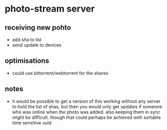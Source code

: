 # photo-stream server

## receiving new pohto

* add sha to list
* send update to devices

## optimisations

* could use bittorrent/webtorrent for the shares

## notes

* it would be possible to get a version of this working without any server to
hold the list of shas, but then you would only get updates if someone who was
online when the photo was added. also keeping them in sync might be difficult.
though that could perhaps be achieved with sortable time sensitive uuid
